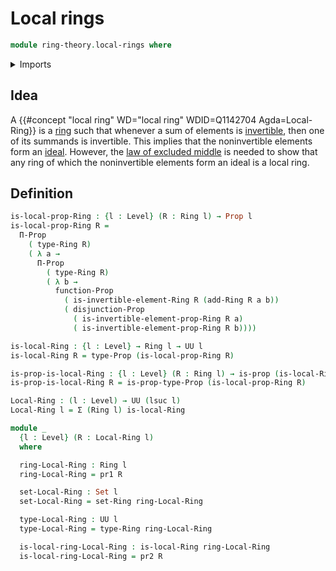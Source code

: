 # Local rings

```agda
module ring-theory.local-rings where
```

<details><summary>Imports</summary>

```agda
open import foundation.dependent-pair-types
open import foundation.disjunction
open import foundation.propositions
open import foundation.sets
open import foundation.universe-levels

open import ring-theory.invertible-elements-rings
open import ring-theory.rings
```

</details>

## Idea

A {{#concept "local ring" WD="local ring" WDID=Q1142704 Agda=Local-Ring}} is a
[ring](ring-theory.rings.md) such that whenever a sum of elements is
[invertible](ring-theory.invertible-elements-rings.md), then one of its summands
is invertible. This implies that the noninvertible elements form an
[ideal](ring-theory.ideals-rings.md). However, the
[law of excluded middle](foundation.law-of-excluded-middle.md) is needed to show
that any ring of which the noninvertible elements form an ideal is a local ring.

## Definition

```agda
is-local-prop-Ring : {l : Level} (R : Ring l) → Prop l
is-local-prop-Ring R =
  Π-Prop
    ( type-Ring R)
    ( λ a →
      Π-Prop
        ( type-Ring R)
        ( λ b →
          function-Prop
            ( is-invertible-element-Ring R (add-Ring R a b))
            ( disjunction-Prop
              ( is-invertible-element-prop-Ring R a)
              ( is-invertible-element-prop-Ring R b))))

is-local-Ring : {l : Level} → Ring l → UU l
is-local-Ring R = type-Prop (is-local-prop-Ring R)

is-prop-is-local-Ring : {l : Level} (R : Ring l) → is-prop (is-local-Ring R)
is-prop-is-local-Ring R = is-prop-type-Prop (is-local-prop-Ring R)

Local-Ring : (l : Level) → UU (lsuc l)
Local-Ring l = Σ (Ring l) is-local-Ring

module _
  {l : Level} (R : Local-Ring l)
  where

  ring-Local-Ring : Ring l
  ring-Local-Ring = pr1 R

  set-Local-Ring : Set l
  set-Local-Ring = set-Ring ring-Local-Ring

  type-Local-Ring : UU l
  type-Local-Ring = type-Ring ring-Local-Ring

  is-local-ring-Local-Ring : is-local-Ring ring-Local-Ring
  is-local-ring-Local-Ring = pr2 R
```
